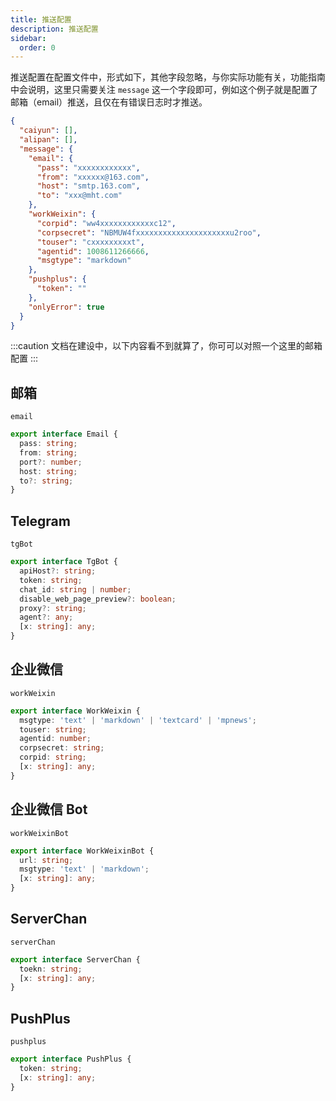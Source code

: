 ```yaml
---
title: 推送配置
description: 推送配置
sidebar:
  order: 0
---
```


推送配置在配置文件中，形式如下，其他字段忽略，与你实际功能有关，功能指南中会说明，这里只需要关注 `message` 这一个字段即可，例如这个例子就是配置了邮箱（email）推送，且仅在有错误日志时才推送。

```json
{
  "caiyun": [],
  "alipan": [],
  "message": {
    "email": {
      "pass": "xxxxxxxxxxxx",
      "from": "xxxxxx@163.com",
      "host": "smtp.163.com",
      "to": "xxx@mht.com"
    },
    "workWeixin": {
      "corpid": "ww4xxxxxxxxxxxxc12",
      "corpsecret": "NBMUW4fxxxxxxxxxxxxxxxxxxxxxu2roo",
      "touser": "cxxxxxxxxxt",
      "agentid": 1008611266666,
      "msgtype": "markdown"
    },
    "pushplus": {
      "token": ""
    },
    "onlyError": true
  }
}
```

:::caution
文档在建设中，以下内容看不到就算了，你可可以对照一个这里的邮箱配置
:::

## 邮箱

`email`

```typescript
export interface Email {
  pass: string;
  from: string;
  port?: number;
  host: string;
  to?: string;
}
```

## Telegram

`tgBot`

```typescript
export interface TgBot {
  apiHost?: string;
  token: string;
  chat_id: string | number;
  disable_web_page_preview?: boolean;
  proxy?: string;
  agent?: any;
  [x: string]: any;
}
```

## 企业微信

`workWeixin`

```typescript
export interface WorkWeixin {
  msgtype: 'text' | 'markdown' | 'textcard' | 'mpnews';
  touser: string;
  agentid: number;
  corpsecret: string;
  corpid: string;
  [x: string]: any;
}
```

## 企业微信 Bot

`workWeixinBot`

```typescript
export interface WorkWeixinBot {
  url: string;
  msgtype: 'text' | 'markdown';
  [x: string]: any;
}
```

## ServerChan

`serverChan`

```typescript
export interface ServerChan {
  toekn: string;
  [x: string]: any;
}
```

## PushPlus

`pushplus`

```typescript
export interface PushPlus {
  token: string;
  [x: string]: any;
}
```
